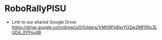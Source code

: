 # RoboRallyPISU
- Link to our shared Google Drive: https://drive.google.com/drive/u/0/folders/1rM09Fk6IwYO2w2MFR9z3LGD4_0YPsv4B
